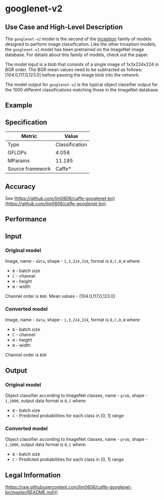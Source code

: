 # googlenet-v2

## Use Case and High-Level Description

The `googlenet-v2` model is the second of the [Inception](https://arxiv.org/pdf/1602.07261.pdf) family of models designed to perform image classification. Like the other Inception models, the `googlenet-v2` model has been pretrained on the ImageNet image database. For details about this family of models, check out the paper.

The model input is a blob that consists of a single image of 1x3x224x224 in BGR order. The BGR mean values need to be subtracted as follows: [104.0,117.0,123.0] before passing the image blob into the network.

The model output for `googlenet-v2` is the typical object classifier output for the 1000 different classifications matching those in the ImageNet database.

## Example

## Specification

| Metric            | Value         |
|-------------------|---------------|
| Type              | Classification|
| GFLOPs            | 4.058         |
| MParams           | 11.185        |
| Source framework  | Caffe\*         |

## Accuracy

See [https://github.com/lim0606/caffe-googlenet-bn](https://github.com/lim0606/caffe-googlenet-bn).

## Performance

## Input

### Original model

Image, name - `data`,  shape - `1,3,224,224`, format is `B,C,H,W` where:

- `B` - batch size
- `C` - channel
- `H` - height
- `W` - width

Channel order is `BGR`.
Mean values - [104.0,117.0,123.0]

### Converted model

Image, name - `data`,  shape - `1,3,224,224`, format is `B,C,H,W` where:

- `B` - batch size
- `C` - channel
- `H` - height
- `W` - width

Channel order is `BGR`

## Output

### Original model

Object classifier according to ImageNet classes, name - `prob`,  shape - `1,1000`, output data format is `B,C` where:

- `B` - batch size
- `C` - Predicted probabilities for each class in  [0, 1] range

### Converted model

Object classifier according to ImageNet classes, name - `prob`,  shape - `1,1000`, output data format is `B,C` where:

- `B` - batch size
- `C` - Predicted probabilities for each class in  [0, 1] range

## Legal Information

[https://raw.githubusercontent.com/lim0606/caffe-googlenet-bn/master/README.md]()
